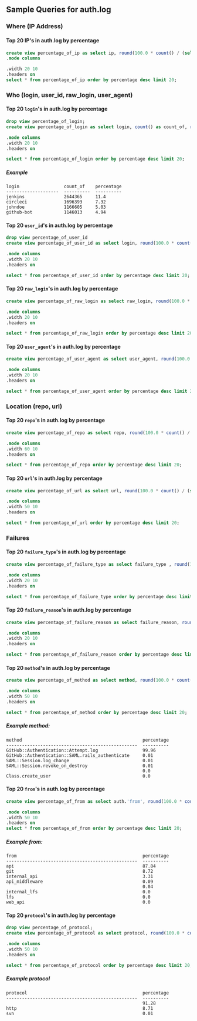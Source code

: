 ## Sample Queries for auth.log

### Where (IP Address)

#### Top 20 IP's in auth.log by percentage

```sql
create view percentage_of_ip as select ip, round(100.0 * count() / (select count() from auth), 2) as percentage from auth group by ip;
.mode columns

.width 20 10
.headers on
select * from percentage_of_ip order by percentage desc limit 20;
```

### Who (login, user_id, raw_login, user_agent)

#### Top 20 `login`'s in auth.log by percentage

```sql
drop view percentage_of_login;
create view percentage_of_login as select login, count() as count_of, round(100.0 * count() / (select count() from auth), 2) as percentage from auth group by login;

.mode columns
.width 20 10
.headers on

select * from percentage_of_login order by percentage desc limit 20;
```

##### Example

```
login                 count_of    percentage
--------------------  ----------  ----------
jenkins               2644365     11.4
circleci              1696393     7.32
johndoe               1166605     5.03
github-bot            1146013     4.94
```


#### Top 20 `user_id`'s in auth.log by percentage

```sql
drop view percentage_of_user_id
create view percentage_of_user_id as select login, round(100.0 * count() / (select count() from auth), 2) as percentage from auth group by user_id;

.mode columns
.width 20 10
.headers on

select * from percentage_of_user_id order by percentage desc limit 20;
```

#### Top 20 `raw_login`'s in auth.log by percentage

```sql
create view percentage_of_raw_login as select raw_login, round(100.0 * count() / (select count() from auth), 2) as percentage from auth group by raw_login;

.mode columns
.width 20 10
.headers on

select * from percentage_of_raw_login order by percentage desc limit 20;
```




#### Top 20 `user_agent`'s in auth.log by percentage

```sql
create view percentage_of_user_agent as select user_agent, round(100.0 * count() / (select count() from auth), 2) as percentage from auth group by user_agent;

.mode columns
.width 20 10
.headers on

select * from percentage_of_user_agent order by percentage desc limit 20;
```

### Location (repo, url)

#### Top 20 `repo`'s in auth.log by percentage

```sql
create view percentage_of_repo as select repo, round(100.0 * count() / (select count() from auth), 2) as percentage from auth group by repo;

.mode columns
.width 60 10
.headers on

select * from percentage_of_repo order by percentage desc limit 20;
```

#### Top 20 `url`'s in auth.log by percentage

```sql
create view percentage_of_url as select url, round(100.0 * count() / (select count() from auth), 2) as percentage from auth group by url;

.mode columns
.width 50 10
.headers on

select * from percentage_of_url order by percentage desc limit 20;
```






### Failures

#### Top 20 `failure_type`'s in auth.log by percentage

```sql
create view percentage_of_failure_type as select failure_type , round(100.0 * count() / (select count() from auth), 2) as percentage from auth group by failure_type;

.mode columns
.width 20 10
.headers on

select * from percentage_of_failure_type order by percentage desc limit 20;
```



#### Top 20 `failure_reason`'s in auth.log by percentage

```sql
create view percentage_of_failure_reason as select failure_reason, round(100.0 * count() / (select count() from auth), 2) as percentage from auth group by failure_reason;

.mode columns
.width 20 10
.headers on

select * from percentage_of_failure_reason order by percentage desc limit 20;
```




#### Top 20 `method`'s in auth.log by percentage

```sql
create view percentage_of_method as select method, round(100.0 * count() / (select count() from auth), 2) as percentage from auth group by method;

.mode columns
.width 50 10
.headers on

select * from percentage_of_method order by percentage desc limit 20;
```

##### Example method:
```
method                                              percentage
--------------------------------------------------  ----------
GitHub::Authentication::Attempt.log                 99.96
GitHub::Authentication::SAML.rails_authenticate     0.01
SAML::Session.log_change                            0.01
SAML::Session.revoke_on_destroy                     0.01
                                                    0.0
Class.create_user                                   0.0
```

#### Top 20 `from`'s in auth.log by percentage

```sql
create view percentage_of_from as select auth.'from', round(100.0 * count() / (select count() from auth), 2) as percentage from auth group by auth.'from';

.mode columns
.width 50 10
.headers on
select * from percentage_of_from order by percentage desc limit 20;
```

##### Example from:

```
from                                                percentage
--------------------------------------------------  ----------
api                                                 87.84
git                                                 8.72
internal_api                                        3.31
api_middleware                                      0.09
                                                    0.04
internal_lfs                                        0.0
lfs                                                 0.0
web_api                                             0.0
```

#### Top 20 `protocol`'s in auth.log by percentage

```sql
drop view percentage_of_protocol;
create view percentage_of_protocol as select protocol, round(100.0 * count() / (select count() from auth), 2) as percentage from auth group by protocol;

.mode columns
.width 50 10
.headers on

select * from percentage_of_protocol order by percentage desc limit 20;
```
##### Example protocol

```
protocol                                            percentage
--------------------------------------------------  ----------
                                                    91.28
http                                                8.71
svn                                                 0.01
```

